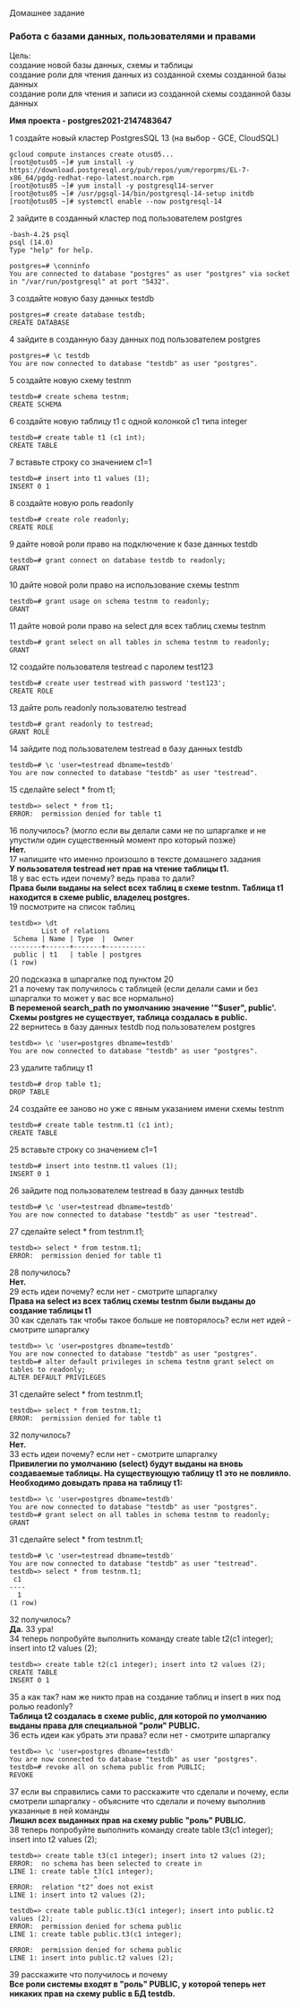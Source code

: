 Домашнее задание
### Работа с базами данных, пользователями и правами

Цель:  
создание новой базы данных, схемы и таблицы  
создание роли для чтения данных из созданной схемы созданной базы данных  
создание роли для чтения и записи из созданной схемы созданной базы данных  

<b>Имя проекта - postgres2021-2147483647</b>

1 создайте новый кластер PostgresSQL 13 (на выбор - GCE, CloudSQL)
```console
gcloud compute instances create otus05...
[root@otus05 ~]# yum install -y https://download.postgresql.org/pub/repos/yum/reporpms/EL-7-x86_64/pgdg-redhat-repo-latest.noarch.rpm
[root@otus05 ~]# yum install -y postgresql14-server
[root@otus05 ~]# /usr/pgsql-14/bin/postgresql-14-setup initdb
[root@otus05 ~]# systemctl enable --now postgresql-14
```
2 зайдите в созданный кластер под пользователем postgres
```console
-bash-4.2$ psql 
psql (14.0)
Type "help" for help.

postgres=# \conninfo 
You are connected to database "postgres" as user "postgres" via socket in "/var/run/postgresql" at port "5432".
```
3 создайте новую базу данных testdb
```console
postgres=# create database testdb;
CREATE DATABASE
```
4 зайдите в созданную базу данных под пользователем postgres
```console
postgres=# \c testdb 
You are now connected to database "testdb" as user "postgres".
```
5 создайте новую схему testnm
```console
testdb=# create schema testnm;
CREATE SCHEMA
```
6 создайте новую таблицу t1 с одной колонкой c1 типа integer
```console
testdb=# create table t1 (c1 int);
CREATE TABLE
```
7 вставьте строку со значением c1=1
```console
testdb=# insert into t1 values (1);
INSERT 0 1
```
8 создайте новую роль readonly
```console
testdb=# create role readonly;
CREATE ROLE
```
9 дайте новой роли право на подключение к базе данных testdb
```console
testdb=# grant connect on database testdb to readonly;
GRANT
```
10 дайте новой роли право на использование схемы testnm
```console
testdb=# grant usage on schema testnm to readonly;
GRANT
```
11 дайте новой роли право на select для всех таблиц схемы testnm
```console
testdb=# grant select on all tables in schema testnm to readonly;
GRANT
```
12 создайте пользователя testread с паролем test123
```console
testdb=# create user testread with password 'test123';
CREATE ROLE
```
13 дайте роль readonly пользователю testread
```console
testdb=# grant readonly to testread;
GRANT ROLE
```
14 зайдите под пользователем testread в базу данных testdb
```console
testdb=# \c 'user=testread dbname=testdb'
You are now connected to database "testdb" as user "testread".
```
15 сделайте select * from t1;
```console
testdb=> select * from t1;
ERROR:  permission denied for table t1
```
16 получилось? (могло если вы делали сами не по шпаргалке и не упустили один существенный момент про который позже)  
<b>Нет.</b>  
17 напишите что именно произошло в тексте домашнего задания  
<b>У пользователя testread нет прав на чтение таблицы t1.</b>  
18 у вас есть идеи почему? ведь права то дали?  
<b>Права были выданы на select всех таблиц в схеме testnm. Таблица t1 находится в схеме public, владелец postgres.</b>  
19 посмотрите на список таблиц
```console
testdb=> \dt
        List of relations
 Schema | Name | Type  |  Owner   
--------+------+-------+----------
 public | t1   | table | postgres
(1 row)
```
20 подсказка в шпаргалке под пунктом 20  
21 а почему так получилось с таблицей (если делали сами и без шпаргалки то может у вас все нормально)  
<b>В переменой search_path по умолчанию значение '"$user", public'. Схемы postgres не существует, таблица создалась в public.</b>  
22 вернитесь в базу данных testdb под пользователем postgres
```console
testdb=> \c 'user=postgres dbname=testdb'
You are now connected to database "testdb" as user "postgres".
```
23 удалите таблицу t1
```console
testdb=# drop table t1;
DROP TABLE
```
24 создайте ее заново но уже с явным указанием имени схемы testnm
```console
testdb=# create table testnm.t1 (c1 int);
CREATE TABLE
```
25 вставьте строку со значением c1=1
```console
testdb=# insert into testnm.t1 values (1);
INSERT 0 1
```
26 зайдите под пользователем testread в базу данных testdb
```console
testdb=# \c 'user=testread dbname=testdb'
You are now connected to database "testdb" as user "testread".
```
27 сделайте select * from testnm.t1;
```console
testdb=> select * from testnm.t1;
ERROR:  permission denied for table t1
```
28 получилось?  
<b>Нет.</b>  
29 есть идеи почему? если нет - смотрите шпаргалку  
<b>Права на select из всех таблиц схемы testnm были выданы до создание таблицы t1</b>  
30 как сделать так чтобы такое больше не повторялось? если нет идей - смотрите шпаргалку  
```console
testdb=> \c 'user=postgres dbname=testdb'
You are now connected to database "testdb" as user "postgres".
testdb=# alter default privileges in schema testnm grant select on tables to readonly;
ALTER DEFAULT PRIVILEGES
```
31 сделайте select * from testnm.t1;
```console
testdb=> select * from testnm.t1;
ERROR:  permission denied for table t1
```
32 получилось?  
<b>Нет.</b>  
33 есть идеи почему? если нет - смотрите шпаргалку  
<b>Привилегии по умолчанию (select) будут выданы на вновь создаваемые таблицы. На существующую таблицу t1 это не повлияло. Необходимо довыдать права на таблицу t1:</b>  
```console
testdb=> \c 'user=postgres dbname=testdb'
You are now connected to database "testdb" as user "postgres".
testdb=# grant select on all tables in schema testnm to readonly;
GRANT
```
31 сделайте select * from testnm.t1;
```console
testdb=# \c 'user=testread dbname=testdb'
You are now connected to database "testdb" as user "testread".
testdb=> select * from testnm.t1;
 c1 
----
  1
(1 row)

```
32 получилось?  
<b>Да.</b>
33 ура!  
34 теперь попробуйте выполнить команду create table t2(c1 integer); insert into t2 values (2);
```console
testdb=> create table t2(c1 integer); insert into t2 values (2);
CREATE TABLE
INSERT 0 1
```
35 а как так? нам же никто прав на создание таблиц и insert в них под ролью readonly?  
<b>Таблица t2 создалась в схеме public, для которой по умолчанию выданы права для специальной "роли" PUBLIC.</b>  
36 есть идеи как убрать эти права? если нет - смотрите шпаргалку  
```console
testdb=> \c 'user=postgres dbname=testdb'
You are now connected to database "testdb" as user "postgres".
testdb=# revoke all on schema public from PUBLIC;
REVOKE
```
37 если вы справились сами то расскажите что сделали и почему, если смотрели шпаргалку - объясните что сделали и почему выполнив указанные в ней команды  
<b>Лишил всех выданных прав на схему public "роль" PUBLIC.</b>  
38 теперь попробуйте выполнить команду create table t3(c1 integer); insert into t2 values (2);
```console
testdb=> create table t3(c1 integer); insert into t2 values (2);
ERROR:  no schema has been selected to create in
LINE 1: create table t3(c1 integer);
                     ^
ERROR:  relation "t2" does not exist
LINE 1: insert into t2 values (2);

testdb=> create table public.t3(c1 integer); insert into public.t2 values (2);
ERROR:  permission denied for schema public
LINE 1: create table public.t3(c1 integer);
                     ^
ERROR:  permission denied for schema public
LINE 1: insert into public.t2 values (2);
```
39 расскажите что получилось и почему  
<b>Все роли системы входят в "роль" PUBLIC, у которой теперь нет никаких прав на схему public в БД testdb.</b>  
